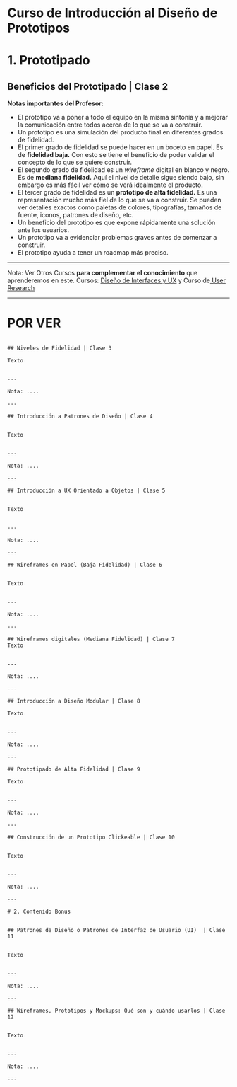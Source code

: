﻿# Curso de Introducción al Diseño de Prototipos

# 1. Prototipado

## Beneficios del Prototipado | Clase 2


**Notas importantes del Profesor:**

-   El prototipo va a poner a todo el equipo en la misma sintonía y a mejorar la comunicación entre todos acerca de lo que se va a construir.
-   Un prototipo es una simulación del producto final en diferentes grados de fidelidad.
-   El primer grado de fidelidad se puede hacer en un boceto en papel. Es de  **fidelidad baja.**  Con esto se tiene el beneficio de poder validar el concepto de lo que se quiere construir.
-   El segundo grado de fidelidad es un  _wireframe_  digital en blanco y negro. Es de  **mediana fidelidad.**  Aquí el nivel de detalle sigue siendo bajo, sin embargo es más fácil ver cómo se verá idealmente el producto.
-   El tercer grado de fidelidad es un  **prototipo de alta fidelidad.**  Es una representación mucho más fiel de lo que se va a construir. Se pueden ver detalles exactos como paletas de colores, tipografías, tamaños de fuente, iconos, patrones de diseño, etc.
-   Un beneficio del prototipo es que expone rápidamente una solución ante los usuarios.
-   Un prototipo va a evidenciar problemas graves antes de comenzar a construir.
-   El prototipo ayuda a tener un roadmap más preciso.


---

Nota:  Ver Otros Cursos **para complementar el conocimiento** que aprenderemos en este. 
Cursos: [Diseño de Interfaces y UX](https://platzi.com/clases/diseno-interfaces-ux/)  y Curso de[ User Research](https://platzi.com/clases/user-research/)

---


# POR VER
~~~

## Niveles de Fidelidad | Clase 3

Texto 


---

Nota: ....

---

## Introducción a Patrones de Diseño | Clase 4


Texto 


---

Nota: ....

---

## Introducción a UX Orientado a Objetos | Clase 5


Texto 


---

Nota: ....

---

## Wireframes en Papel (Baja Fidelidad) | Clase 6


Texto 


---

Nota: ....

---

## Wireframes digitales (Mediana Fidelidad) | Clase 7
Texto 


---

Nota: ....

---

## Introducción a Diseño Modular | Clase 8 

Texto 


---

Nota: ....

---

## Prototipado de Alta Fidelidad | Clase 9

Texto 


---

Nota: ....

---

## Construcción de un Prototipo Clickeable | Clase 10


Texto 


---

Nota: ....

---

# 2. Contenido Bonus


## Patrones de Diseño o Patrones de Interfaz de Usuario (UI)  | Clase 11


Texto 


---

Nota: ....

---

## Wireframes, Prototipos y Mockups: Qué son y cuándo usarlos | Clase 12


Texto 


---

Nota: ....

---
